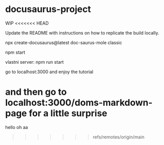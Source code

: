 # docusaurus-project
WIP
<<<<<<< HEAD

Update the README with instructions on how to replicate the build locally.


npx create-docusaurus@latest doc-saurus-mole classic

npm start

vlastni server:
npm run start

go to localhost:3000 and enjoy the tutorial

and then go to localhost:3000/doms-markdown-page for a little surprise
=======
hello oh
aa
>>>>>>> refs/remotes/origin/main
